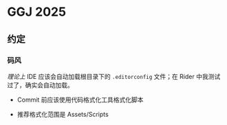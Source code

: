 # GGJ 2025

## 约定

### 码风

*理论上* IDE 应该会自动加载根目录下的 ``.editorconfig`` 文件；在 Rider 中我测试过了，确实会自动加载。

- Commit 前应该使用代码格式化工具格式化脚本

- 推荐格式化范围是 Assets/Scripts
